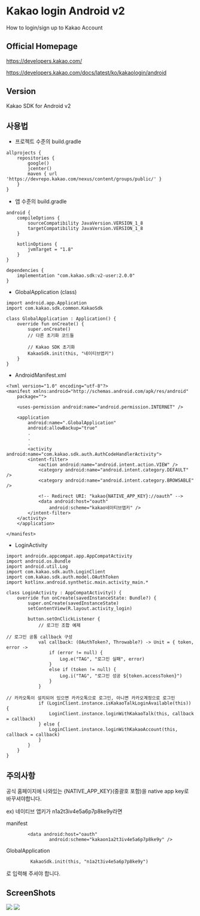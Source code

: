 Kakao login Android v2
============
How to login/sign up to Kakao Account

Official Homepage
-----------
https://developers.kakao.com/

https://developers.kakao.com/docs/latest/ko/kakaologin/android

Version
-----------
 Kakao SDK for Android v2

사용법
-----------
* 프로젝트 수준의 build.gradle
```
allprojects {
    repositories {
        google()
        jcenter()
        maven { url 'https://devrepo.kakao.com/nexus/content/groups/public/' }
    }
}
```
* 앱 수준의 build.gradle
```
android {
    compileOptions {
        sourceCompatibility JavaVersion.VERSION_1_8
        targetCompatibility JavaVersion.VERSION_1_8
    }

    kotlinOptions {
        jvmTarget = "1.8"
    }
}

dependencies {
    implementation "com.kakao.sdk:v2-user:2.0.0"
}
```
* GlobalApplication   (class)
```
import android.app.Application
import com.kakao.sdk.common.KakaoSdk

class GlobalApplication : Application() {
    override fun onCreate() {
        super.onCreate()
        // 다른 초기화 코드들

        // Kakao SDK 초기화
        KakaoSdk.init(this, "네이티브앱키")
    }
}
```
* AndroidManifest.xml
```
<?xml version="1.0" encoding="utf-8"?>
<manifest xmlns:android="http://schemas.android.com/apk/res/android"
    package="">

    <uses-permission android:name="android.permission.INTERNET" />

    <application
        android:name=".GlobalApplication"
        android:allowBackup="true"
        .
        .
        .       
        <activity android:name="com.kakao.sdk.auth.AuthCodeHandlerActivity">
        <intent-filter>
            <action android:name="android.intent.action.VIEW" />
            <category android:name="android.intent.category.DEFAULT" />
            <category android:name="android.intent.category.BROWSABLE" />

            <!-- Redirect URI: "kakao{NATIVE_APP_KEY}://oauth“ -->
            <data android:host="oauth"
                android:scheme="kakao네이티브앱키" />
        </intent-filter>
    </activity>
    </application>

</manifest>
```
* LoginActivity
```
import androidx.appcompat.app.AppCompatActivity
import android.os.Bundle
import android.util.Log
import com.kakao.sdk.auth.LoginClient
import com.kakao.sdk.auth.model.OAuthToken
import kotlinx.android.synthetic.main.activity_main.*

class LoginActivity : AppCompatActivity() {
    override fun onCreate(savedInstanceState: Bundle?) {
        super.onCreate(savedInstanceState)
        setContentView(R.layout.activity_login)

        button.setOnClickListener {
            // 로그인 조합 예제

// 로그인 공통 callback 구성
            val callback: (OAuthToken?, Throwable?) -> Unit = { token, error ->
                if (error != null) {
                    Log.e("TAG", "로그인 실패", error)
                }
                else if (token != null) {
                    Log.i("TAG", "로그인 성공 ${token.accessToken}")
                }
            }

// 카카오톡이 설치되어 있으면 카카오톡으로 로그인, 아니면 카카오계정으로 로그인
            if (LoginClient.instance.isKakaoTalkLoginAvailable(this)) {
                LoginClient.instance.loginWithKakaoTalk(this, callback = callback)
            } else {
                LoginClient.instance.loginWithKakaoAccount(this, callback = callback)
            }
        }
    }
}
```
주의사항
-----------
공식 홈페이지에 나와있는 {NATIVE_APP_KEY}(중괄호 포함)을 native app key로 바꾸셔야합니다.

ex) 네이티브 앱키가 n1a2t3iv4e5a6p7p8ke9y라면

manifest
```
        <data android:host="oauth"
                android:scheme="kakaon1a2t3iv4e5a6p7p8ke9y" />
```
GlobalApplication
```
         KakaoSdk.init(this, "n1a2t3iv4e5a6p7p8ke9y")
```
로 입력해 주셔야 합니다.

ScreenShots
-----------
<div>
<img whdth = "50" src = "https://github.com/kimhyungho/kakaologin/blob/master/image/1.JPG">
<img whdth = "50" src = "https://github.com/kimhyungho/kakaologin/blob/master/image/2.JPG">
<div>

